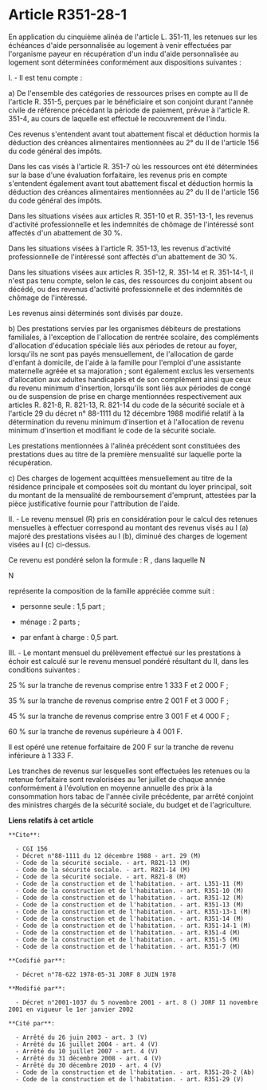 # Article R351-28-1

En application du cinquième alinéa de l'article L. 351-11, les retenues sur les échéances d'aide personnalisée au logement à
venir effectuées par l'organisme payeur en récupération d'un indu d'aide personnalisée au logement sont déterminées
conformément aux dispositions suivantes :

I. - Il est tenu compte :

a) De l'ensemble des catégories de ressources prises en compte au II de l'article R. 351-5, perçues par le bénéficiaire et
son conjoint durant l'année civile de référence précédant la période de paiement, prévue à l'article R. 351-4, au cours de
laquelle est effectué le recouvrement de l'indu.

Ces revenus s'entendent avant tout abattement fiscal et déduction hormis la déduction des créances alimentaires mentionnées
au 2° du II de l'article 156 du code général des impôts.

Dans les cas visés à l'article R. 351-7 où les ressources ont été déterminées sur la base d'une évaluation forfaitaire, les
revenus pris en compte s'entendent également avant tout abattement fiscal et déduction hormis la déduction des créances
alimentaires mentionnées au 2° du II de l'article 156 du code général des impôts.

Dans les situations visées aux articles R. 351-10 et R. 351-13-1, les revenus d'activité professionnelle et les indemnités de
chômage de l'intéressé sont affectés d'un abattement de 30 %.

Dans les situations visées à l'article R. 351-13, les revenus d'activité professionnelle de l'intéressé sont affectés d'un
abattement de 30 %.

Dans les situations visées aux articles R. 351-12, R. 351-14 et R. 351-14-1, il n'est pas tenu compte, selon le cas, des
ressources du conjoint absent ou décédé, ou des revenus d'activité professionnelle et des indemnités de chômage de
l'intéressé.

Les revenus ainsi déterminés sont divisés par douze.

b) Des prestations servies par les organismes débiteurs de prestations familiales, à l'exception de l'allocation de rentrée
scolaire, des compléments d'allocation d'éducation spéciale liés aux périodes de retour au foyer, lorsqu'ils ne sont pas
payés mensuellement, de l'allocation de garde d'enfant à domicile, de l'aide à la famille pour l'emploi d'une assistante
maternelle agréée et sa majoration ; sont également exclus les versements d'allocation aux adultes handicapés et de son
complément ainsi que ceux du revenu minimum d'insertion, lorsqu'ils sont liés aux périodes de congé ou de suspension de prise
en charge mentionnées respectivement aux articles R. 821-8, R. 821-13, R. 821-14 du code de la sécurité sociale et à
l'article 29 du décret n° 88-1111 du 12 décembre 1988 modifié relatif à la détermination du revenu minimum d'insertion et à
l'allocation de revenu minimum d'insertion et modifiant le code de la sécurité sociale.

Les prestations mentionnées à l'alinéa précédent sont constituées des prestations dues au titre de la première mensualité sur
laquelle porte la récupération.

c) Des charges de logement acquittées mensuellement au titre de la résidence principale et composées soit du montant du loyer
principal, soit du montant de la mensualité de remboursement d'emprunt, attestées par la pièce justificative fournie pour
l'attribution de l'aide.

II. - Le revenu mensuel (R) pris en considération pour le calcul des retenues mensuelles à effectuer correspond au montant
des revenus visés au I (a) majoré des prestations visées au I (b), diminué des charges de logement visées au I (c) ci-dessus.

Ce revenu est pondéré selon la formule :   R  , dans laquelle N

N

représente la composition de la famille appréciée comme suit :

- personne seule : 1,5 part ;

- ménage : 2 parts ;

- par enfant à charge : 0,5 part.

III. - Le montant mensuel du prélèvement effectué sur les prestations à échoir est calculé sur le revenu mensuel pondéré
résultant du II, dans les conditions suivantes :

25 % sur la tranche de revenus comprise entre 1 333 F et 2 000 F ;

35 % sur la tranche de revenus comprise entre 2 001 F et 3 000 F ;

45 % sur la tranche de revenus comprise entre 3 001 F et 4 000 F ;

60 % sur la tranche de revenus supérieure à 4 001 F.

Il est opéré une retenue forfaitaire de 200 F sur la tranche de revenu inférieure à 1 333 F.

Les tranches de revenus sur lesquelles sont effectuées les retenues ou la retenue forfaitaire sont revalorisées au 1er
juillet de chaque année conformément à l'évolution en moyenne annuelle des prix à la consommation hors tabac de l'année
civile précédente, par arrêté conjoint des ministres chargés de la sécurité sociale, du budget et de l'agriculture.

**Liens relatifs à cet article**

	**Cite**:

	  - CGI 156
	  - Décret n°88-1111 du 12 décembre 1988 - art. 29 (M)
	  - Code de la sécurité sociale. - art. R821-13 (M)
	  - Code de la sécurité sociale. - art. R821-14 (M)
	  - Code de la sécurité sociale. - art. R821-8 (M)
	  - Code de la construction et de l'habitation. - art. L351-11 (M)
	  - Code de la construction et de l'habitation. - art. R351-10 (M)
	  - Code de la construction et de l'habitation. - art. R351-12 (M)
	  - Code de la construction et de l'habitation. - art. R351-13 (M)
	  - Code de la construction et de l'habitation. - art. R351-13-1 (M)
	  - Code de la construction et de l'habitation. - art. R351-14 (M)
	  - Code de la construction et de l'habitation. - art. R351-14-1 (M)
	  - Code de la construction et de l'habitation. - art. R351-4 (M)
	  - Code de la construction et de l'habitation. - art. R351-5 (M)
	  - Code de la construction et de l'habitation. - art. R351-7 (M)

	**Codifié par**:

	  - Décret n°78-622 1978-05-31 JORF 8 JUIN 1978

	**Modifié par**:

	  - Décret n°2001-1037 du 5 novembre 2001 - art. 8 () JORF 11 novembre 2001 en vigueur le 1er janvier 2002

	**Cité par**:

	  - Arrêté du 26 juin 2003 - art. 3 (V)
	  - Arrêté du 16 juillet 2004 - art. 4 (V)
	  - Arrêté du 10 juillet 2007 - art. 4 (V)
	  - Arrêté du 31 décembre 2008 - art. 4 (V)
	  - Arrêté du 30 décembre 2010 - art. 4 (V)
	  - Code de la construction et de l'habitation. - art. R351-28-2 (Ab)
	  - Code de la construction et de l'habitation. - art. R351-29 (V)
